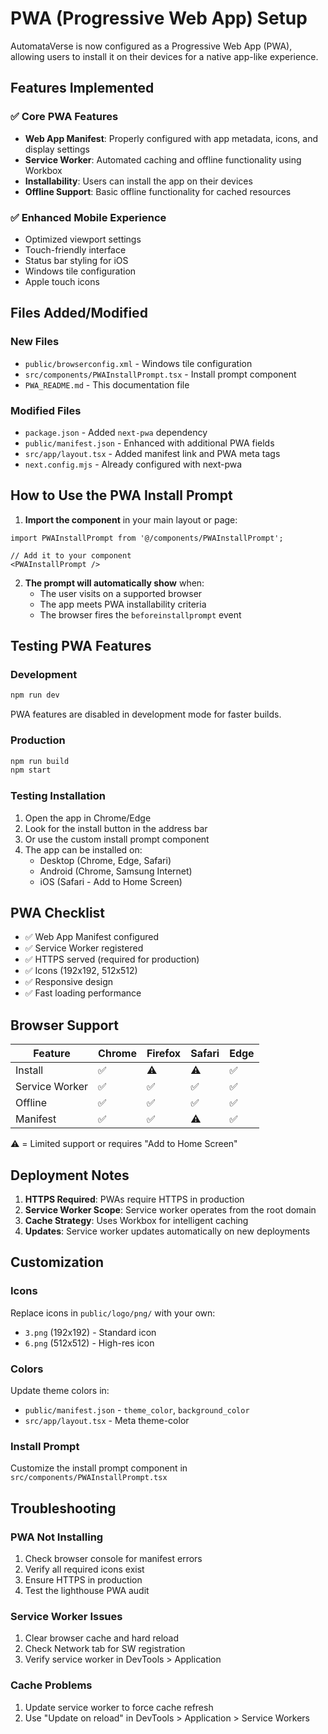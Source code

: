 # PWA (Progressive Web App) Setup

AutomataVerse is now configured as a Progressive Web App (PWA), allowing users to install it on their devices for a native app-like experience.

## Features Implemented

### ✅ **Core PWA Features**
- **Web App Manifest**: Properly configured with app metadata, icons, and display settings
- **Service Worker**: Automated caching and offline functionality using Workbox
- **Installability**: Users can install the app on their devices
- **Offline Support**: Basic offline functionality for cached resources

### ✅ **Enhanced Mobile Experience**
- Optimized viewport settings
- Touch-friendly interface
- Status bar styling for iOS
- Windows tile configuration
- Apple touch icons

## Files Added/Modified

### New Files
- `public/browserconfig.xml` - Windows tile configuration
- `src/components/PWAInstallPrompt.tsx` - Install prompt component
- `PWA_README.md` - This documentation file

### Modified Files
- `package.json` - Added `next-pwa` dependency
- `public/manifest.json` - Enhanced with additional PWA fields
- `src/app/layout.tsx` - Added manifest link and PWA meta tags
- `next.config.mjs` - Already configured with next-pwa

## How to Use the PWA Install Prompt

1. **Import the component** in your main layout or page:
```tsx
import PWAInstallPrompt from '@/components/PWAInstallPrompt';

// Add it to your component
<PWAInstallPrompt />
```

2. **The prompt will automatically show** when:
   - The user visits on a supported browser
   - The app meets PWA installability criteria
   - The browser fires the `beforeinstallprompt` event

## Testing PWA Features

### Development
```bash
npm run dev
```
PWA features are disabled in development mode for faster builds.

### Production
```bash
npm run build
npm start
```

### Testing Installation
1. Open the app in Chrome/Edge
2. Look for the install button in the address bar
3. Or use the custom install prompt component
4. The app can be installed on:
   - Desktop (Chrome, Edge, Safari)
   - Android (Chrome, Samsung Internet)
   - iOS (Safari - Add to Home Screen)

## PWA Checklist

- ✅ Web App Manifest configured
- ✅ Service Worker registered
- ✅ HTTPS served (required for production)
- ✅ Icons (192x192, 512x512)
- ✅ Responsive design
- ✅ Fast loading performance

## Browser Support

| Feature | Chrome | Firefox | Safari | Edge |
|---------|--------|---------|--------|------|
| Install | ✅ | ⚠️ | ⚠️ | ✅ |
| Service Worker | ✅ | ✅ | ✅ | ✅ |
| Offline | ✅ | ✅ | ✅ | ✅ |
| Manifest | ✅ | ✅ | ⚠️ | ✅ |

⚠️ = Limited support or requires "Add to Home Screen"

## Deployment Notes

1. **HTTPS Required**: PWAs require HTTPS in production
2. **Service Worker Scope**: Service worker operates from the root domain
3. **Cache Strategy**: Uses Workbox for intelligent caching
4. **Updates**: Service worker updates automatically on new deployments

## Customization

### Icons
Replace icons in `public/logo/png/` with your own:
- `3.png` (192x192) - Standard icon
- `6.png` (512x512) - High-res icon

### Colors
Update theme colors in:
- `public/manifest.json` - `theme_color`, `background_color`
- `src/app/layout.tsx` - Meta theme-color

### Install Prompt
Customize the install prompt component in `src/components/PWAInstallPrompt.tsx`

## Troubleshooting

### PWA Not Installing
1. Check browser console for manifest errors
2. Verify all required icons exist
3. Ensure HTTPS in production
4. Test the lighthouse PWA audit

### Service Worker Issues
1. Clear browser cache and hard reload
2. Check Network tab for SW registration
3. Verify service worker in DevTools > Application

### Cache Problems
1. Update service worker to force cache refresh
2. Use "Update on reload" in DevTools > Application > Service Workers

